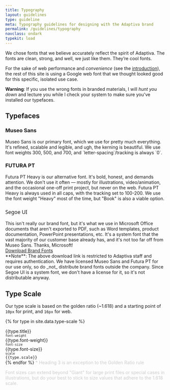 ```yaml
---
title: Typography
layout: guidelines
type: guideline
meta: Typography guidelines for designing with the Adaptiva brand
permalink: /guidelines/typography
navclass: ondark
typekit: load
---
```

We chose fonts that we believe accurately reflect the spirit of Adaptiva. The fonts are clean, strong, and well, we just like them. They’re cool fonts.

For the sake of web performance and _convenience_ (see the [introduction]({{site.baseurl}}/guidelines)), the rest of this site is using a Google web font that we thought looked good for this specific, isolated use case.

**Warning**: If you use the wrong fonts in branded materials, I will _hunt you down_ and lecture you while I check your system to make sure you've installed our typefaces.

## Typefaces

<h3 class="tk-museo-sans">Museo Sans</h3>
Museo Sans is our primary font, which we use for pretty much everything. It's refined, scalable and legible, and ugh, the kerning is beautiful. We use font weights 300, 500, and 700, and `letter-spacing`/tracking is always `0`.

<h3 class="tk-futura-pt">FUTURA PT</h3>
Futura PT Heavy is our alternative font. It's bold, honest, and demands attention. We don't use it often — mostly for illustrations, video/animation, and the occasional one-off print project, but never on the web. Futura PT Heavy is always used in all caps, with the tracking set to 100-200. We use the font weight "Heavy" most of the time, but "Book" is also a viable option.

<h3 style="font-family: 'Segoe UI', 'Poppins', sans-serif; font-weight: normal;">Segoe UI</h3>
This isn't really our brand font, but it's what we use in Microsoft Office documents that aren't exported to PDF, such as Word templates, product documentation, PowerPoint presentations, etc. It's a system font that the vast majority of our customer base already has, and it's not too far off from Museo Sans. Thanks, Microsoft!
<div>
<a class="button purple" href="https://adaptiva.sharepoint.com/TeamSite/_layouts/15/guestaccess.aspx?guestaccesstoken=98fQQ%2fBDEeUzjRftY1mssxJ2Q0TI%2bYoM5nGeGcrEL0Q%3d&docid=2_077fd491fba314732a26a5d1a539a9d0c&rev=1" target="_blank">Download Brand Fonts</a>
</div>
**Note**: The above download link is restricted to Adaptiva staff and requires authentication. We have licensed Museo Sans and Futura PT for our use only, so do _not_ distribute brand fonts outside the company. Since Segoe UI is a system font, we don't have a license for it, so it's not distributable anyway.

## Type Scale
Our type scale is based on the golden ratio (~1.618) and a starting point of `10px` for print, and `16px` for web.

{% for type in site.data.type-scale %}
<div class="j-row j-col j-col-12 wrap type vertical-center-row">
<div class="j-col j-col-6" style="padding-left: 0;"><span style="font-size: {{type.scale}}; font-weight: {% if type.display-weight %}{{type.display-weight}}{% else %}{{type.font-weight}}{% endif %}; font-family: {{type.font-family}};">{{type.title}}</span></div>
<div class="j-col j-col-2"><code style="font-size: 10px;">font-weight</code><br><span style="font-weight: {% if type.display-weight %}{{type.display-weight}}{% else %}{{type.font-weight}}{% endif %};">{{type.font-weight}}</span></div>
<div class="j-col j-col-2"><code style="font-size: 10px;">font-size</code><br>{{type.font-size}}</div>
<div class="j-col j-col-2"><code style="font-size: 10px;">scale</code><br><code>{{type.scale}}</code></div>
</div>
{% endfor %}
<span style="color: #ccc;">* Heading 3 is an exception to the Golden Ratio rule

Font sizes can extend beyond "Giant" for large print files or special cases in illustrations, but do your best to stick to size values that adhere to the 1.618 scale.
